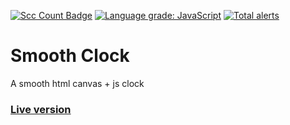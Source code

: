 [![Scc Count Badge](https://sloc.xyz/github/klemek/smooth-clock/?category=code)](https://github.com/boyter/scc/#badges-beta)
[![Language grade: JavaScript](https://img.shields.io/lgtm/grade/javascript/g/Klemek/SmoothClock.svg?logo=lgtm&logoWidth=18)](https://lgtm.com/projects/g/Klemek/SmoothClock/context:javascript)
[![Total alerts](https://img.shields.io/lgtm/alerts/g/Klemek/SmoothClock.svg?logo=lgtm&logoWidth=18)](https://lgtm.com/projects/g/Klemek/SmoothClock/alerts/)

# Smooth Clock

A smooth html canvas + js clock

### [Live version](https://klemek.github.io/Smooth-Clock/)
